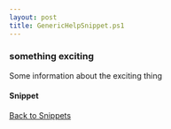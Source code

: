 ```yaml
---
layout: post
title: GenericHelpSnippet.ps1
---
```


### something exciting

Some information about the exciting thing

#### Snippet

<script async src="https://gist-it.appspot.com/github.com/BanterBoy/scripts-blog/blob/master/PowerShell/snippets/GenericHelpSnippet.ps1" crossorigin="anonymous"></script>

<a href="/menu/_pages/snippets.html">Back to Snippets</a>
